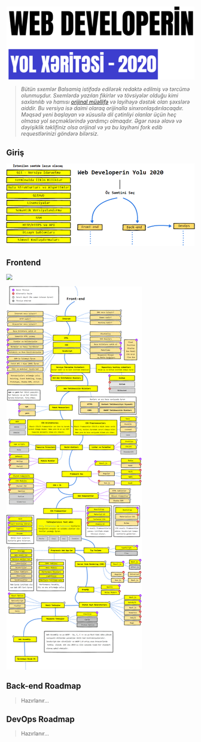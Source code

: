 ![Web Developer Roadmap - 2020](./img/dev-roadmap-2020.png)


>*Bütün sxemlər Balsamiq istifadə edilərək redaktə edilmiş və tərcümə olunmuşdur. Sxemlərdə yazılan fikirlər və tövsiyələr olduğu kimi saxlanılıb və hamısı [orijinal müəllifə](https://github.com/kamranahmedse/developer-roadmap) və layihəyə dəstək olan şəxslərə aiddir. Bu versiya isə daimi olaraq orijinalla sinxronlaşdırılacaqdır. Məqsəd yeni başlayan və xüsusilə dil çətinliyi olanlar üçün heç olmasa yol seçməklərində yardımçı olmaqdır. Əgər nəsə əlavə və dəyişiklik təklifiniz olsa orijinal və ya bu layihəni fork edib requestlərinizi göndərə bilərsiz.*

## Giriş

![Web Developer Roadmap Introduction](./img/intro.png)

## Frontend
[![](https://img.shields.io/badge/-%20PDF%20Yüklə-0a0a0a.svg?style=flat&colorA=0a0a0a)](https://maharramoff.github.io/yol/static/frontend.pdf)

![Frontend Roadmap](./img/frontend.png?year-2020-1)


## Back-end Roadmap 

>Hazırlanır...

## DevOps Roadmap

>Hazırlanır...


